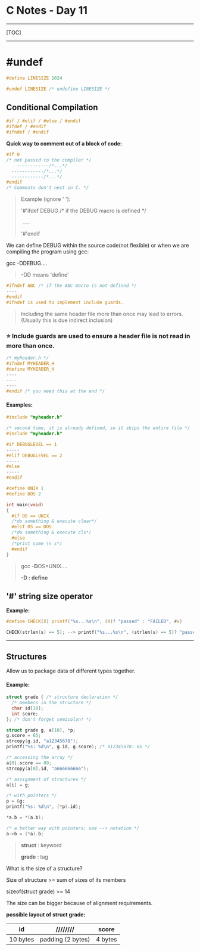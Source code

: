 # C Notes - Day 11

---



[TOC]



---



# #undef

```c
#define LINESIZE 1024

#undef LINESIZE /* undefine LINESIZE */
```



## Conditional Compilation

```c
#if / #elif / #else / #endif
#ifdef / #endif
#ifndef / #endif
```





**Quick way to comment out of a block of code:**

```c
#if 0
/* not passed to the compiler */
	------------/*...*/ 
  ------------/*...*/
  ------------/*...*/
#endif
/* Comments don't nest in C. */
```

> Example (ignore ' '):
>
> '#'ifdef DEBUG /* if the DEBUG macro is defined */
>
> ​		…..
>
> '#'endif



We can define DEBUG within the source code(not flexible) or when we are compiling the program using gcc:

gcc	-DDEBUG….

> -DD means 'define'



```c
#ifndef ABC /* if the ABC macro is not defined */
----
#endif
#ifndef is used to implement include guards.
```

> Including the same header file more than once may lead to errors. (Usually this is due indirect inclusion)



### ⭐️ Include guards are used to ensure a header file is not read in more than once.



```c
/* myheader.h */
#ifndef MYHEADER_H
#define MYHEADER_H
----
----
----
#endif /* you need this at the end */
```



#### Examples:

```c
#include "myheader.h"

/* second time, it is already defined, so it skips the entire file */
#include "myheader.h"
```



```c
#if DEBUGLEVEL == 1
-----
#elif DEBUGLEVEL == 2
-----
#else
-----
#endif
```



```c
#define UNIX 1
#define DOS 2

int main(void)
{
  #if OS == UNIX
  /*do something & execute clear*/
  #elif OS == DOS
  /*do something & execute cls*/
  #else
  /*print some \n s*/
  #endif
}
```

> gcc **-D**OS=UNIX….
>
> **-D : define**



## '#' string size operator



**Example:**

```c
#define CHECK(X) printf("%s...%s\n", (X)? "passed" : "FAILED", #x)

CHECK(strlen(s) == 5); --> printf("%s...%s\n", (strlen(s) == 5)? "passed" : "FAILED", "strlen(s) == 5");
```



---



## Structures



Allow us to package data of different types together.



#### Example:

```c
struct grade { /* structure declaration */
  /* members in the structure */
  char id[10];
  int score;
}; /* don't forget semicolon! */

struct grade g, a[10], *p;
g.score = 65;
strcopy(g.id, "a12345678");
printf("%s: %d\n", g.id, g.score); /* a12345678: 65 */

/* accessing the array */
a[0].score == 89;
strcopy(a[0].id, "a666666666");

/* assignment of structures */
a[i] = g;

/* with pointers */
p = &g;
printf("%s: %d\n", (*p).id);

*a.b = *(a.b);

/* a better way with pointers; use --> notation */
a->b = (*a).b;

```

> **struct** : keyword
>
> **grade** : tag



What is the size of a structure?

Size of structure >= sum of sizes of its members

sizeof(struct grade) >= 14

The size can be bigger because of alignment requirements.



**possible layout of struct grade:**

| id       | ////////          | score   |
| -------- | ----------------- | ------- |
| 10 bytes | padding (2 bytes) | 4 bytes |



